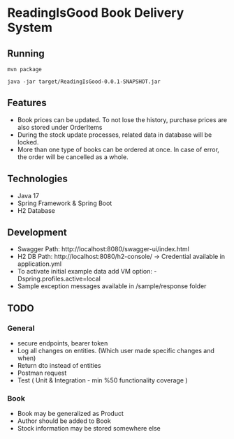 # ReadingIsGood Book Delivery System

## Running

```
mvn package

java -jar target/ReadingIsGood-0.0.1-SNAPSHOT.jar
```

## Features

- Book prices can be updated. To not lose the history, purchase prices are also stored under OrderItems
- During the stock update processes, related data in database will be locked.
- More than one type of books can be ordered at once. In case of error, the order will be cancelled as a whole.

## Technologies

- Java 17
- Spring Framework & Spring Boot
- H2 Database

## Development

- Swagger Path: http://localhost:8080/swagger-ui/index.html
- H2 DB Path: http://localhost:8080/h2-console/ -> Credential available in application.yml
- To activate initial example data add VM option: -Dspring.profiles.active=local
- Sample exception messages available in /sample/response folder

## TODO

### General

- secure endpoints, bearer token
- Log all changes on entities. (Which user made specific changes and when)
- Return dto instead of entities
- Postman request
- Test ( Unit & Integration - min %50 functionality coverage )

### Book

- Book may be generalized as Product
- Author should be added to Book
- Stock information may be stored somewhere else
